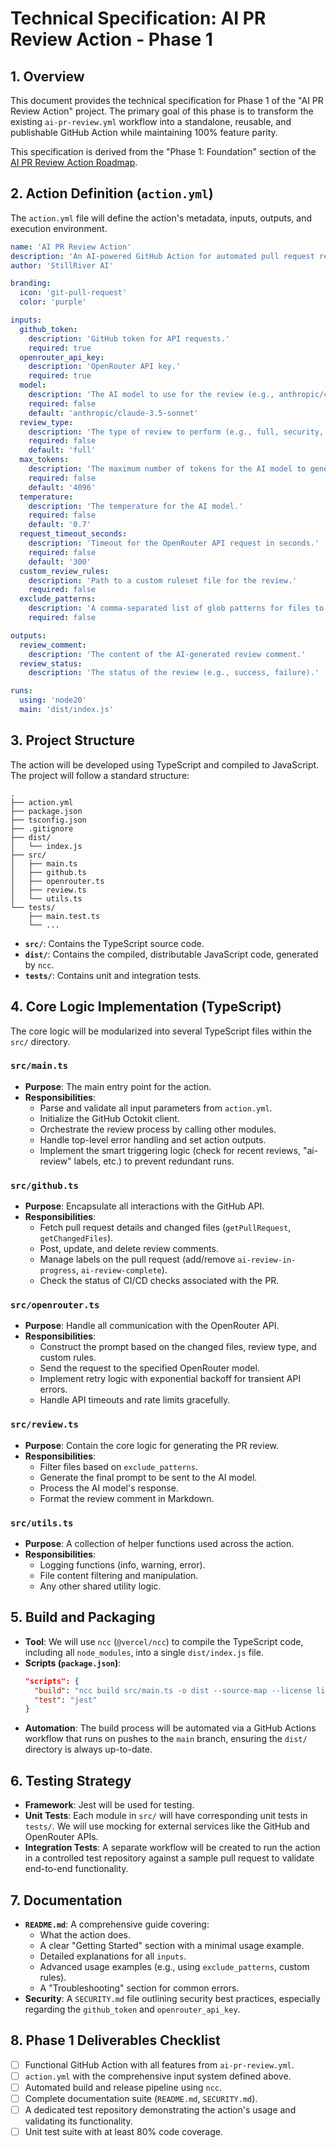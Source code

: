 # Technical Specification: AI PR Review Action - Phase 1

## 1. Overview

This document provides the technical specification for Phase 1 of the "AI PR Review Action" project. The primary goal of this phase is to transform the existing `ai-pr-review.yml` workflow into a standalone, reusable, and publishable GitHub Action while maintaining 100% feature parity.

This specification is derived from the "Phase 1: Foundation" section of the [AI PR Review Action Roadmap](docs/roadmaps/roadmap-ai-pr-review-action.md).

## 2. Action Definition (`action.yml`)

The `action.yml` file will define the action's metadata, inputs, outputs, and execution environment.

```yaml
name: 'AI PR Review Action'
description: 'An AI-powered GitHub Action for automated pull request reviews using OpenRouter.'
author: 'StillRiver AI'

branding:
  icon: 'git-pull-request'
  color: 'purple'

inputs:
  github_token:
    description: 'GitHub token for API requests.'
    required: true
  openrouter_api_key:
    description: 'OpenRouter API key.'
    required: true
  model:
    description: 'The AI model to use for the review (e.g., anthropic/claude-3.5-sonnet).'
    required: false
    default: 'anthropic/claude-3.5-sonnet'
  review_type:
    description: 'The type of review to perform (e.g., full, security, performance).'
    required: false
    default: 'full'
  max_tokens:
    description: 'The maximum number of tokens for the AI model to generate.'
    required: false
    default: '4096'
  temperature:
    description: 'The temperature for the AI model.'
    required: false
    default: '0.7'
  request_timeout_seconds:
    description: 'Timeout for the OpenRouter API request in seconds.'
    required: false
    default: '300'
  custom_review_rules:
    description: 'Path to a custom ruleset file for the review.'
    required: false
  exclude_patterns:
    description: 'A comma-separated list of glob patterns for files to exclude from the review.'
    required: false

outputs:
  review_comment:
    description: 'The content of the AI-generated review comment.'
  review_status:
    description: 'The status of the review (e.g., success, failure).'

runs:
  using: 'node20'
  main: 'dist/index.js'
```

## 3. Project Structure

The action will be developed using TypeScript and compiled to JavaScript. The project will follow a standard structure:

```
.
├── action.yml
├── package.json
├── tsconfig.json
├── .gitignore
├── dist/
│   └── index.js
├── src/
│   ├── main.ts
│   ├── github.ts
│   ├── openrouter.ts
│   ├── review.ts
│   └── utils.ts
└── tests/
    ├── main.test.ts
    └── ...
```

-   **`src/`**: Contains the TypeScript source code.
-   **`dist/`**: Contains the compiled, distributable JavaScript code, generated by `ncc`.
-   **`tests/`**: Contains unit and integration tests.

## 4. Core Logic Implementation (TypeScript)

The core logic will be modularized into several TypeScript files within the `src/` directory.

### `src/main.ts`
-   **Purpose**: The main entry point for the action.
-   **Responsibilities**:
    -   Parse and validate all input parameters from `action.yml`.
    -   Initialize the GitHub Octokit client.
    -   Orchestrate the review process by calling other modules.
    -   Handle top-level error handling and set action outputs.
    -   Implement the smart triggering logic (check for recent reviews, "ai-review" labels, etc.) to prevent redundant runs.

### `src/github.ts`
-   **Purpose**: Encapsulate all interactions with the GitHub API.
-   **Responsibilities**:
    -   Fetch pull request details and changed files (`getPullRequest`, `getChangedFiles`).
    -   Post, update, and delete review comments.
    -   Manage labels on the pull request (add/remove `ai-review-in-progress`, `ai-review-complete`).
    -   Check the status of CI/CD checks associated with the PR.

### `src/openrouter.ts`
-   **Purpose**: Handle all communication with the OpenRouter API.
-   **Responsibilities**:
    -   Construct the prompt based on the changed files, review type, and custom rules.
    -   Send the request to the specified OpenRouter model.
    -   Implement retry logic with exponential backoff for transient API errors.
    -   Handle API timeouts and rate limits gracefully.

### `src/review.ts`
-   **Purpose**: Contain the core logic for generating the PR review.
-   **Responsibilities**:
    -   Filter files based on `exclude_patterns`.
    -   Generate the final prompt to be sent to the AI model.
    -   Process the AI model's response.
    -   Format the review comment in Markdown.

### `src/utils.ts`
-   **Purpose**: A collection of helper functions used across the action.
-   **Responsibilities**:
    -   Logging functions (info, warning, error).
    -   File content filtering and manipulation.
    -   Any other shared utility logic.

## 5. Build and Packaging

-   **Tool**: We will use `ncc` (`@vercel/ncc`) to compile the TypeScript code, including all `node_modules`, into a single `dist/index.js` file.
-   **Scripts (`package.json`)**:
    ```json
    "scripts": {
      "build": "ncc build src/main.ts -o dist --source-map --license licenses.txt",
      "test": "jest"
    }
    ```
-   **Automation**: The build process will be automated via a GitHub Actions workflow that runs on pushes to the `main` branch, ensuring the `dist/` directory is always up-to-date.

## 6. Testing Strategy

-   **Framework**: Jest will be used for testing.
-   **Unit Tests**: Each module in `src/` will have corresponding unit tests in `tests/`. We will use mocking for external services like the GitHub and OpenRouter APIs.
-   **Integration Tests**: A separate workflow will be created to run the action in a controlled test repository against a sample pull request to validate end-to-end functionality.

## 7. Documentation

-   **`README.md`**: A comprehensive guide covering:
    -   What the action does.
    -   A clear "Getting Started" section with a minimal usage example.
    -   Detailed explanations for all `inputs`.
    -   Advanced usage examples (e.g., using `exclude_patterns`, custom rules).
    -   A "Troubleshooting" section for common errors.
-   **Security**: A `SECURITY.md` file outlining security best practices, especially regarding the `github_token` and `openrouter_api_key`.

## 8. Phase 1 Deliverables Checklist

-   [ ] Functional GitHub Action with all features from `ai-pr-review.yml`.
-   [ ] `action.yml` with the comprehensive input system defined above.
-   [ ] Automated build and release pipeline using `ncc`.
-   [ ] Complete documentation suite (`README.md`, `SECURITY.md`).
-   [ ] A dedicated test repository demonstrating the action's usage and validating its functionality.
-   [ ] Unit test suite with at least 80% code coverage.
